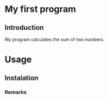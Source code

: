 # My first program

## Introduction

My program calculates the sum of two numbers.

# Usage

## Instalation

### Remarks 
